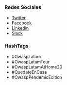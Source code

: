 ### Redes Sociales
* [Twitter](https://twitter.com/owasplatam)
* [Facebook](https://www.facebook.com/owasp.latam)
* [Linkedin](http://www.linkedin.com)
* [Slack](http://owasp.slack.com/#owasp-latam)

### HashTags
* \#OwaspLatam
* \#OwaspLatamTour
* \#OwaspLatamAtHome20
* \#QuedateEnCasa
* \#OwaspPendemicEdition
